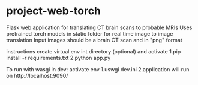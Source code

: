# project-web-torch
Flask web application for translating CT brain scans to probable MRIs
Uses pretrained torch models in static folder for real time image to image translation
Input images should be a brain CT scan and in "png" format

instructions
create virtual env int directory (optional) and activate 
1.pip install -r requirements.txt
2.python app.py 

To run with wasgi in dev:
activate env 
1.uswgi dev.ini 
2.application will run on http://localhost:9090/
